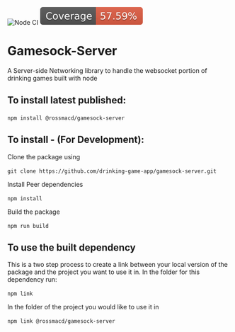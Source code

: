 ![Node CI](https://github.com/drinking-game-app/gamesock-server/workflows/Node%20CI/badge.svg?branch=master)
![coverage-badge](/coverage/badge.svg)
# Gamesock-Server
A Server-side Networking library to handle the websocket portion of drinking games built with node

## To install latest published:
`npm install @rossmacd/gamesock-server`

## To install - (For Development):
Clone the package using

`git clone https://github.com/drinking-game-app/gamesock-server.git`

Install Peer dependencies

`npm install`

Build the package

`npm run build`

## To use the built dependency
This is a two step process to create a link between your local version of the package and the project you want to use it in.
In the folder for this dependency run:

`npm link`

In the folder of the project you would like to use it in

`npm link @rossmacd/gamesock-server`
